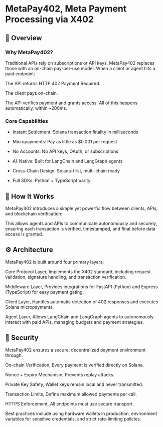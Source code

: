 # MetaPay402, Meta Payment Processing via X402

## 🧩 Overview

### Why MetaPay402?

Traditional APIs rely on subscriptions or API keys. MetaPay402 replaces those with an on-chain pay-per-use model. When a client or agent hits a paid endpoint:

The API returns HTTP 402 Payment Required.

The client pays on-chain.

The API verifies payment and grants access. All of this happens automatically, within ~200ms.

### Core Capabilities

- Instant Settlement: Solana transaction finality in milliseconds

- Micropayments: Pay as little as $0.001 per request

- No Accounts: No API keys, OAuth, or subscriptions

- AI-Native: Built for LangChain and LangGraph agents

- Cross-Chain Design: Solana-first, multi-chain ready

- Full SDKs: Python + TypeScript parity

## 🧠 How It Works

MetaPay402 introduces a simple yet powerful flow between clients, APIs, and blockchain verification:

This allows agents and APIs to communicate autonomously and securely, ensuring each transaction is verified, timestamped, and final before data access is granted.

## ⚙️ Architecture

MetaPay402 is built around four primary layers:

Core Protocol Layer, Implements the X402 standard, including request validation, signature handling, and transaction verification.

Middleware Layer, Provides integrations for FastAPI (Python) and Express (TypeScript) for easy payment gating.

Client Layer, Handles automatic detection of 402 responses and executes Solana micropayments.

Agent Layer, Allows LangChain and LangGraph agents to autonomously interact with paid APIs, managing budgets and payment strategies.

## 🔐 Security

MetaPay402 ensures a secure, decentralized payment environment through:

On-chain Verification, Every payment is verified directly on Solana.

Nonce + Expiry Mechanism, Prevents replay attacks.

Private Key Safety, Wallet keys remain local and never transmitted.

Transaction Limits, Define maximum allowed payments per call.

HTTPS Enforcement, All endpoints must use secure transport.

Best practices include using hardware wallets in production, environment variables for sensitive credentials, and strict rate-limiting policies.
